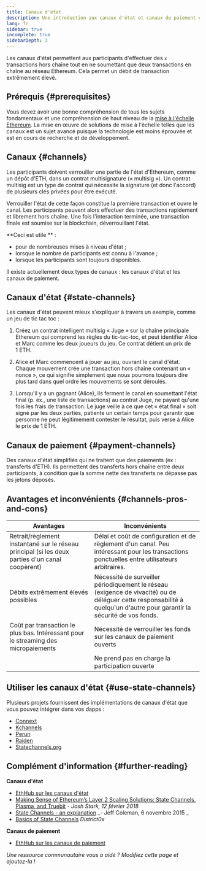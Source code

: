 ```yaml
---
title: Canaux d'état
description: Une introduction aux canaux d'état et canaux de paiement en tant que solution de mise à l'échelle actuellement utilisée par la communauté Ethereum.
lang: fr
sidebar: true
incomplete: true
sidebarDepth: 3
---
```


Les canaux d'état permettent aux participants d'effectuer des `x` transactions hors chaîne tout en ne soumettant que deux transactions en chaîne au réseau Ethereum. Cela permet un débit de transaction extrêmement élevé.

## Prérequis {#prerequisites}

Vous devez avoir une bonne compréhension de tous les sujets fondamentaux et une compréhension de haut niveau de la [mise à l'échelle Ethereum](/developers/docs/scaling/). La mise en œuvre de solutions de mise à l'échelle telles que les canaux est un sujet avancé puisque la technologie est moins éprouvée et est en cours de recherche et de développement.

## Canaux {#channels}

Les participants doivent verrouiller une partie de l'état d'Ethereum, comme un dépôt d'ETH, dans un contrat multisignature (« multisig »). Un contrat multisig est un type de contrat qui nécessite la signature (et donc l'accord) de plusieurs clés privées pour être exécuté.

Verrouiller l'état de cette façon constitue la première transaction et ouvre le canal. Les participants peuvent alors effectuer des transactions rapidement et librement hors chaîne. Une fois l'interaction terminée, une transaction finale est soumise sur la blockchain, déverrouillant l'état.

**Ceci est utile ** :

- pour de nombreuses mises à niveau d'état ;
- lorsque le nombre de participants est connu à l'avance ;
- lorsque les participants sont toujours disponibles.

Il existe actuellement deux types de canaux : les canaux d'état et les canaux de paiement.

## Canaux d'état {#state-channels}

Les canaux d'état peuvent mieux s'expliquer à travers un exemple, comme un jeu de tic tac toc :

1. Créez un contrat intelligent multisig « Juge » sur la chaîne principale Ethereum qui comprend les règles du tic-tac-toc, et peut identifier Alice et Marc comme les deux joueurs du jeu. Ce contrat détient un prix de 1 ETH.

2. Alice et Marc commencent à jouer au jeu, ouvrant le canal d'état. Chaque mouvement crée une transaction hors chaîne contenant un « nonce », ce qui signifie simplement que nous pourrons toujours dire plus tard dans quel ordre les mouvements se sont déroulés.

3. Lorsqu'il y a un gagnant (Alice), ils ferment le canal en soumettant l'état final (p. ex., une liste de transactions) au contrat Juge, ne payant qu'une fois les frais de transaction. Le juge veille à ce que cet « état final » soit signé par les deux parties, patiente un certain temps pour garantir que personne ne peut légitimement contester le résultat, puis verse à Alice le prix de 1 ETH.

## Canaux de paiement {#payment-channels}

Des canaux d'état simplifiés qui ne traitent que des paiements (ex : transferts d'ETH). Ils permettent des transferts hors chaîne entre deux participants, à condition que la somme nette des transferts ne dépasse pas les jetons déposés.

## Avantages et inconvénients {#channels-pros-and-cons}

| Avantages                                                                                       | Inconvénients                                                                                                                                                           |
| ----------------------------------------------------------------------------------------------- | ----------------------------------------------------------------------------------------------------------------------------------------------------------------------- |
| Retrait/règlement instantané sur le réseau principal (si les deux parties d'un canal coopèrent) | Délai et coût de configuration et de règlement d'un canal. Peu intéressant pour les transactions ponctuelles entre utilisateurs arbitraires.                            |
| Débits extrêmement élevés possibles                                                             | Nécessité de surveiller périodiquement le réseau (exigence de vivacité) ou de déléguer cette responsabilité à quelqu'un d'autre pour garantir la sécurité de vos fonds. |
| Coût par transaction le plus bas. Intéressant pour le streaming des micropaiements              | Nécessité de verrouiller les fonds sur les canaux de paiement ouverts                                                                                                   |
|                                                                                                 | Ne prend pas en charge la participation ouverte                                                                                                                         |

## Utiliser les canaux d'état {#use-state-channels}

Plusieurs projets fournissent des implémentations de canaux d'état que vous pouvez intégrer dans vos dapps :

- [Connext](https://connext.network/)
- [Kchannels](https://www.kchannels.io/)
- [Perun](https://perun.network/)
- [Raiden](https://raiden.network/)
- [Statechannels.org](https://statechannels.org/)

## Complément d'information {#further-reading}

**Canaux d'état**

- [EthHub sur les canaux d'état](https://docs.ethhub.io/ethereum-roadmap/layer-2-scaling/state-channels/)
- [Making Sense of Ethereum’s Layer 2 Scaling Solutions: State Channels, Plasma, and Truebit](https://medium.com/l4-media/making-sense-of-ethereums-layer-2-scaling-solutions-state-channels-plasma-and-truebit-22cb40dcc2f4) _- Josh Stark, 12 février 2018_
- [State Channels - an explanation](https://www.jeffcoleman.ca/state-channels/) _- Jeff Coleman, 6 novembre 2015 _
- [Basics of State Channels](https://education.district0x.io/general-topics/understanding-ethereum/basics-state-channels/) _District0x_

**Canaux de paiement**

- [EthHub sur les canaux de paiement](https://docs.ethhub.io/ethereum-roadmap/layer-2-scaling/payment-channels/)

_Une ressource communautaire vous a aidé ? Modifiez cette page et ajoutez-la !_
